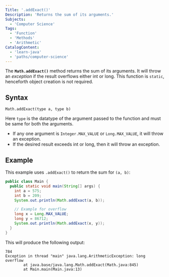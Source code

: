 ```yaml
---
Title: '.addExact()'
Description: 'Returns the sum of its arguments.'
Subjects:
  - 'Computer Science'
Tags:
  - 'Function'
  - 'Methods'
  - 'Arithmetic'
CatalogContent:
  - 'learn-java'
  - 'paths/computer-science'
---
```


The **`Math.addExact()`** method returns the sum of its arguments. It will throw an *exception* if the result overflows either int or long. This function is `static`, henceforth object creation is not required.

## Syntax

```pseudo
Math.addExact(type a, type b)
```
Here `type` is the datatype of the argument passed to the function and must be same for both the arguments. 

+ If any one argument is `Integer.MAX_VALUE` or `Long.MAX_VALUE`, it will throw an exception.
+ If the desired result exceeds int or long, then it will throw an exception. 

## Example

This example uses `.addExact()` to return the sum for `(a, b)`:

```java
public class Main {
  public static void main(String[] args) {
    int a = 575;
    int b = 209;
    System.out.println(Math.addExact(a, b));

    // Example for overflow
    long x = Long.MAX_VALUE;
    long y = 86712;
    System.out.println(Math.addExact(x, y));
  }
}
```

This will produce the following output:

```shell
784
Exception in thread "main" java.lang.ArithmeticException: long overflow
        at java.base/java.lang.Math.addExact(Math.java:845)
        at Main.main(Main.java:13)
``` 